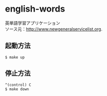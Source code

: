 # english-words
英単語学習アプリケーション  
ソース元：http://www.newgeneralservicelist.org.

## 起動方法
```
$ make up
```

## 停止方法
```
^(control) C
$ make down
```